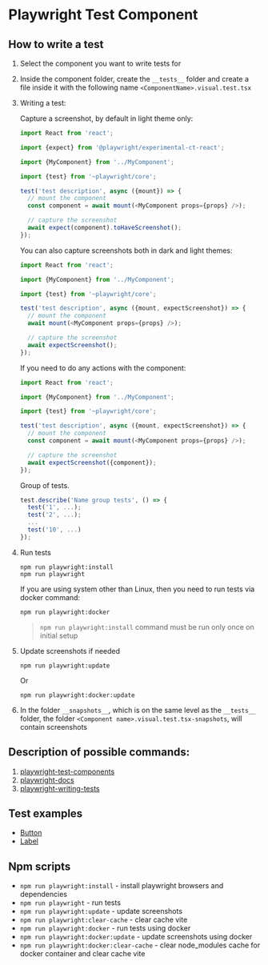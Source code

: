 # Playwright Test Component

## How to write a test

1. Select the component you want to write tests for
2. Inside the component folder, create the `__tests__` folder and create a file inside it with the following name `<ComponentName>.visual.test.tsx`
3. Writing a test:

   Capture a screenshot, by default in light theme only:

   ```ts
   import React from 'react';

   import {expect} from '@playwright/experimental-ct-react';

   import {MyComponent} from '../MyComponent';

   import {test} from '~playwright/core';

   test('test description', async ({mount}) => {
     // mount the component
     const component = await mount(<MyComponent props={props} />);

     // capture the screenshot
     await expect(component).toHaveScreenshot();
   });
   ```

   You can also capture screenshots both in dark and light themes:

   ```ts
   import React from 'react';

   import {MyComponent} from '../MyComponent';

   import {test} from '~playwright/core';

   test('test description', async ({mount, expectScreenshot}) => {
     // mount the component
     await mount(<MyComponent props={props} />);

     // capture the screenshot
     await expectScreenshot();
   });
   ```

   If you need to do any actions with the component:

   ```ts
   import React from 'react';

   import {MyComponent} from '../MyComponent';

   import {test} from '~playwright/core';

   test('test description', async ({mount, expectScreenshot}) => {
     // mount the component
     const component = await mount(<MyComponent props={props} />);

     // capture the screenshot
     await expectScreenshot({component});
   });
   ```

   Group of tests.

   ```ts
   test.describe('Name group tests', () => {
     test('1', ...);
     test('2', ...);
     ...
     test('10', ...)
   });
   ```

4. Run tests

   ```shell
   npm run playwright:install
   npm run playwright
   ```

   If you are using system other than Linux, then you need to run tests via docker command:

   ```shell
   npm run playwright:docker
   ```

   > `npm run playwright:install` command must be run only once on initial setup

5. Update screenshots if needed

   ```shell
   npm run playwright:update
   ```

   Or

   ```shell
   npm run playwright:docker:update
   ```

6. In the folder `__snapshots__`, which is on the same level as the `__tests__` folder, the folder `<Component name>.visual.test.tsx-snapshots`, will contain screenshots

## Description of possible commands:

1. [playwright-test-components](https://playwright.dev/docs/test-components)
2. [playwright-docs](https://playwright.dev/docs/api/class-test)
3. [playwright-writing-tests](https://playwright.dev/docs/writing-tests)

## Test examples

- [Button](../src/components/Button/__tests__/Button.visual.test.tsx)
- [Label](../src/components/Label/__tests__//Label.visual.test.tsx)

## Npm scripts

- `npm run playwright:install` - install playwright browsers and dependencies
- `npm run playwright` - run tests
- `npm run playwright:update` - update screenshots
- `npm run playwright:clear-cache` - clear cache vite
- `npm run playwright:docker` - run tests using docker
- `npm run playwright:docker:update` - update screenshots using docker
- `npm run playwright:docker:clear-cache` - clear node_modules cache for docker container and clear cache vite

